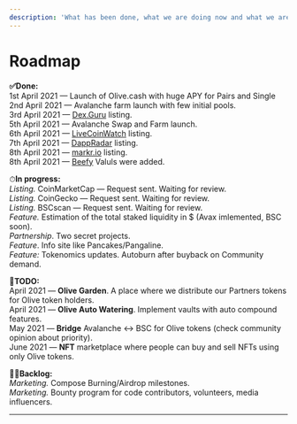 ```yaml
---
description: 'What has been done, what we are doing now and what we are planning to do'
---
```


# Roadmap

**✅Done:**  
1st April 2021 — Launch of Olive.cash with huge APY for Pairs and Single   
2nd April 2021 — Avalanche farm launch with few initial pools.  
3rd April 2021 — [Dex.Guru](https://dex.guru/token/0x617724974218a18769020a70162165a539c07e8a-bsc) listing.  
5th April 2021 — Avalanche Swap and Farm launch.  
6th April 2021 — [LiveCoinWatch](https://www.livecoinwatch.com/price/OliveCashToken-OLIVE) listing.  
7th April 2021 — [DappRadar](https://dappradar.com/binance-smart-chain/defi/olive-cash) listing.  
8th April 2021 — [markr.io](https://t.co/NkazORLlX1?amp=1) listing.  
8th April 2021 — [Beefy](https://twitter.com/OliveCashBsc/status/1380092944493993985) Valuls were added.  
  
⏱**In progress:**  
_Listing._ CoinMarketCap  — Request sent. Waiting for review.  
_Listing._ CoinGecko — Request sent. Waiting for review.  
_Listing._ BSCscan — Request sent. Waiting for review.  
_Feature._ Estimation of the total staked liquidity in $ \(Avax imlemented, BSC soon\).  
_Partnership_. Two secret projects.  
_Feature_. Info site like Pancakes/Pangaline.  
_Feature:_ Tokenomics updates. Autoburn after buyback on Community demand.  
  
🚀**TODO:**  
April 2021 — **Olive Garden**. A place where we distribute our Partners tokens for Olive token holders.  
April 2021 — **Olive Auto Watering**. Implement vaults with auto compound features.  
May 2021 — **Bridge** Avalanche &lt;-&gt; BSC for Olive tokens \(check community opinion about priority\).  
June 2021 — **NFT** marketplace where people can buy and sell NFTs using only Olive tokens.  
  
👨‍💻**Backlog:**  
_Marketing._ Compose Burning/Airdrop milestones.  
_Marketing._ Bounty program for code contributors, volunteers, media influencers.  
****

